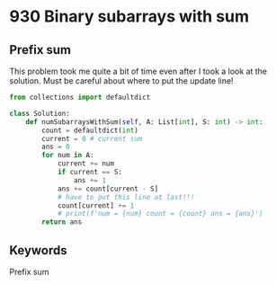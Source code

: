 # 930 Binary subarrays with sum

## Prefix sum
This problem took me quite a bit of time even 
after I took a look at the solution. 
Must be careful about where to put the update line!

```python
from collections import defaultdict

class Solution:
    def numSubarraysWithSum(self, A: List[int], S: int) -> int:
        count = defaultdict(int)
        current = 0 # current sum
        ans = 0
        for num in A:
            current += num
            if current == S:
                ans += 1
            ans += count[current - S]
            # have to put this line at last!!!
            count[current] += 1
            # print(f'num = {num} count = {count} ans = {ans}')
        return ans
```

## Keywords
Prefix sum
